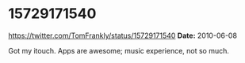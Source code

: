 # 15729171540
https://twitter.com/TomFrankly/status/15729171540
**Date:** 2010-06-08

Got my itouch. Apps are awesome; music experience, not so much.
